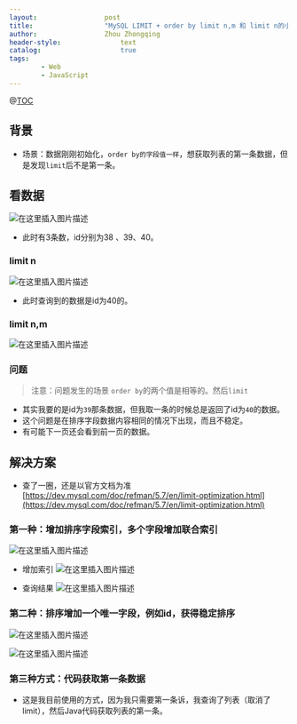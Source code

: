```yaml
---
layout:					post
title:					"MySQL LIMIT + order by limit n,m 和 limit n的小坑"
author:					Zhou Zhongqing
header-style:				text
catalog:					true
tags:
		- Web
		- JavaScript
---
```

@[TOC](目录)

## 背景
- 场景：数据刚刚初始化，`order by的字段值一样`，想获取列表的第一条数据，但是发现`limit`后不是第一条。
## 看数据
![在这里插入图片描述](https://i-blog.csdnimg.cn/blog_migrate/7a95216e3588b727cadb74718aa270aa.png)
- 此时有3条数，id分别为38 、39、40。 
### limit n 
![在这里插入图片描述](https://i-blog.csdnimg.cn/blog_migrate/2355baee85f799ba67cf78d175ad5780.png)
- 此时查询到的数据是id为40的。
### limit n,m
![在这里插入图片描述](https://i-blog.csdnimg.cn/blog_migrate/e83f9669cd57acf2a074c8f080c00ae3.png)

 ### 问题
 > 注意：问题发生的场景 `order by`的两个值是相等的。然后`limit`
- 其实我要的是id为`39`那条数据，但我取一条的时候总是返回了id为`40`的数据。
- 这个问题是在排序字段数据内容相同的情况下出现，而且不稳定。
- 有可能下一页还会看到前一页的数据。


## 解决方案

- 查了一圈，还是以官方文档为准[https://dev.mysql.com/doc/refman/5.7/en/limit-optimization.html](https://dev.mysql.com/doc/refman/5.7/en/limit-optimization.html)
### 第一种：增加排序字段索引，多个字段增加联合索引
![在这里插入图片描述](https://i-blog.csdnimg.cn/blog_migrate/ffa41c048536bf9d8c97ece82cd3c397.png)
- 增加索引
![在这里插入图片描述](https://i-blog.csdnimg.cn/blog_migrate/5b77a425df3c4dd3b45838f6b87c3271.png)

- 查询结果
![在这里插入图片描述](https://i-blog.csdnimg.cn/blog_migrate/bbf1ef273c5f5b2f4d1424d4a79d862b.png)

### 第二种：排序增加一个唯一字段，例如id，获得稳定排序
![在这里插入图片描述](https://i-blog.csdnimg.cn/blog_migrate/9a1cf70f32ab15e93f5883c07da6549e.png)

![在这里插入图片描述](https://i-blog.csdnimg.cn/blog_migrate/6cd81ee1d6021b55faa77644a7924fb1.png)
### 第三种方式：代码获取第一条数据
- 这是我目前使用的方式，因为我只需要第一条诉，我查询了列表（取消了limit），然后Java代码获取列表的第一条。